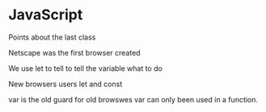 # JavaScript
 Points about the last class

Netscape was the first browser created

We use let to tell to tell the variable what to do

New browsers users let and const

var is the old guard for old browswes 
var can only been used in a function.
